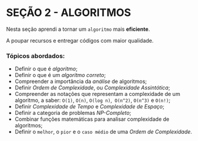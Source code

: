 # SEÇÃO 2 - ALGORITMOS

Nesta seção aprendi a tornar um `algoritmo` mais **eficiente**.

A poupar recursos e entregar códigos com maior qualidade.

### Tópicos abordados:

* Definir o que é *algoritmo*;
* Definir o que é um *algoritmo correto*;
* Compreender a importância da *análise* de algoritmos;
* Definir *Ordem de Complexidade*, ou *Complexidade Assintótica*;
* Compreender as notações que representam a complexidade de um algoritmo, a saber: `O(1)`, `O(n)`, `O(log n)`,` O(n^2)`, `O(n^3)` e `O(n!)`;
* Definir *Complexidade de Tempo* e *Complexidade de Espaço*;
* Definir a categoria de problemas *NP-Completo*;
* Combinar funções matemáticas para analisar complexidade de algoritmos;
* Definir o `melhor`, o `pior` e o `caso médio` de uma *Ordem de Complexidade*.